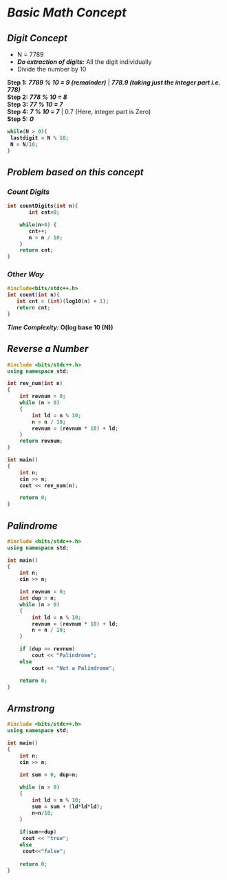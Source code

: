 # _Basic Math Concept_

## _Digit Concept_

- N = 7789
- _**Do extraction of digits:**_ All the digit individually
- Divide the number by 10

**Step 1:**  _**7789 % 10 = 9 (remainder)**_ |  **_778.9 (taking just the integer part i.e. 778)_** <br>
**Step 2:**  _**778 % 10  = 8**_ <br>
**Step 3:**  _**77 % 10   = 7**_ <br>
**Step 4:**  _**7 % 10    = 7**_  | 0.7 (Here, integer part is Zero)<br>
**Step 5:**  _**0**_

<b>

```cpp
while(N > 0){
 lastdigit = N % 10;
 N = N/10;
}
```
</b>

## _Problem based on this concept_

### _Count Digits_

<b>

```cpp
int countDigits(int n){	
       int cnt=0;

	while(n>0) {
	   cnt++;
	   n = n / 10;
	}
    return cnt;
}
```

### _Other Way_

```cpp
#include<bits/stdc++.h>
int count(int n){
   int cnt = (int)(log10(n) + 1);
   return cnt;
}
```

**_Time Complexity:_** O(log base 10 (N))

## _Reverse a Number_

```cpp
#include <bits/stdc++.h>
using namespace std;

int rev_num(int n)
{
    int revnum = 0;
    while (n > 0)
    {
        int ld = n % 10;
        n = n / 10;
        revnum = (revnum * 10) + ld;
    }
    return revnum;
}

int main()
{
    int n;
    cin >> n;
    cout << rev_num(n);

    return 0;
}
```

## _Palindrome_

```cpp
#include <bits/stdc++.h>
using namespace std;

int main()
{
    int n;
    cin >> n;

    int revnum = 0;
    int dup = n;
    while (n > 0)
    {
        int ld = n % 10;
        revnum = (revnum * 10) + ld;
        n = n / 10;
    }

    if (dup == revnum)
        cout << "Palindrome";
    else
        cout << "Not a Palindrome";

    return 0;
}
```

## _Armstrong_

```cpp
#include <bits/stdc++.h>
using namespace std;

int main()
{
    int n;
    cin >> n;

    int sum = 0, dup=n;
    
    while (n > 0)
    {
        int ld = n % 10;
        sum = sum + (ld*ld*ld);
        n=n/10;
    }
    
    if(sum==dup)
     cout << "true";
    else 
     cout<<"false";
     
    return 0;
}
```


</b>














